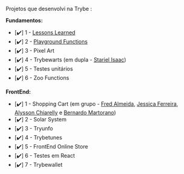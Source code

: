 Projetos que desenvolvi na Trybe :

**Fundamentos:**

- [:heavy_check_mark:] 1 - [Lessons Learned](https://github.com/gabrielaguiardantas/project-lessons-learned) 
- [:heavy_check_mark:] 2 - [Playground Functions](https://github.com/gabrielaguiardantas/project-playground-functions)
- [:heavy_check_mark:] 3 - Pixel Art
- [:heavy_check_mark:] 4 - Trybewarts (em dupla - [Stariel Isaac](https://github.com/StarielIsaac))
- [:heavy_check_mark:] 5 - Testes unitários
- [:heavy_check_mark:] 6 - Zoo Functions

**FrontEnd:**

- [:heavy_check_mark:] 1 - Shopping Cart (em grupo - [Fred Almeida](https://github.com/Virkkunen), [Jessica Ferreira](https://github.com/ferreirajessica), [Alysson Chiarelly](https://github.com/devalyssonchiarelly) e [Bernardo Martorano](https://github.com/bermartorano))
- [:heavy_check_mark:] 2 - Solar System
- [:heavy_check_mark:] 3 - Tryunfo
- [:heavy_check_mark:] 4 - Trybetunes
- [:heavy_check_mark:] 5 - FrontEnd Online Store
- [:heavy_check_mark:] 6 - Testes em React
- [:heavy_check_mark:] 7 - Trybewallet 
